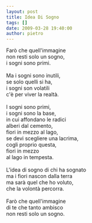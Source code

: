 ```yaml
---
layout: post
title: Idea Di Sogno
tags: []
date: 2009-03-28 19:40:00
author: pietro
---
```

Farò che quell'immagine<br/>non resti solo un sogno,<br/>i sogni sono primi.<br/><br/>Ma i sogni sono inutili,<br/>se solo quelli si ha,<br/>i sogni son volatili<br/>c'è per viver la realtà.<br/><br/>I sogni sono primi,<br/>i sogni sono la base,<br/>in cui affondano le radici<br/>alberi dal cemento,<br/>fiori in mezzo al lago,<br/>se devi scegliere una lacrima,<br/>cogli proprio questa,<br/>fiori in mezzo<br/>al lago in tempesta.<br/><br/>L'idea di sogno di chi ha sognato<br/>ma i fiori nascon dalla terra<br/>ma sarà quel che ho voluto,<br/>che la volontà percorra.<br/><br/>Farò che quell'immagine<br/>di te che tanto ambisco<br/>non resti solo un sogno.
